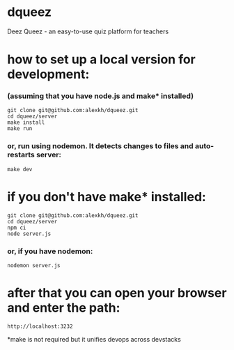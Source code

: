 # dqueez
Deez Queez - an easy-to-use quiz platform for teachers

# how to set up a local version for development:
### (assuming that you have node.js and make* installed)
```
git clone git@github.com:alexkh/dqueez.git
cd dqueez/server
make install
make run
```

### or, run using nodemon. It detects changes to files and auto-restarts server:
```
make dev
```


# if you don't have make* installed:
```
git clone git@github.com:alexkh/dqueez.git
cd dqueez/server
npm ci
node server.js
```

### or, if you have nodemon:
```
nodemon server.js
```

# after that you can open your browser and enter the path:
```
http://localhost:3232
```

*make is not required but it unifies devops across devstacks
